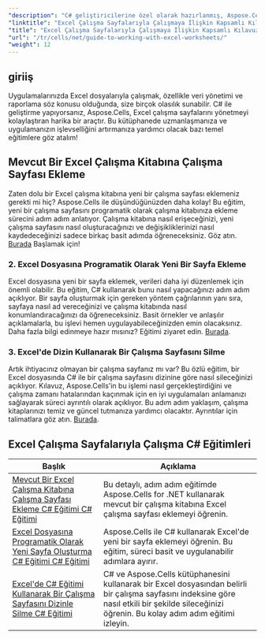 ```yaml
---
"description": "C# geliştiricilerine özel olarak hazırlanmış, Aspose.Cells for .NET ile Excel çalışma sayfalarını verimli bir şekilde yönetmeye yönelik kapsamlı eğitimleri keşfedin."
"linktitle": "Excel Çalışma Sayfalarıyla Çalışmaya İlişkin Kapsamlı Kılavuz C# Eğitimleri"
"title": "Excel Çalışma Sayfalarıyla Çalışmaya İlişkin Kapsamlı Kılavuz C# Eğitimleri"
"url": "/tr/cells/net/guide-to-working-with-excel-worksheets/"
"weight": 12
---
```


## giriiş

Uygulamalarınızda Excel dosyalarıyla çalışmak, özellikle veri yönetimi ve raporlama söz konusu olduğunda, size birçok olasılık sunabilir. C# ile geliştirme yapıyorsanız, Aspose.Cells, Excel çalışma sayfalarını yönetmeyi kolaylaştıran harika bir araçtır. Bu kütüphanede uzmanlaşmanıza ve uygulamanızın işlevselliğini artırmanıza yardımcı olacak bazı temel eğitimlere göz atalım!

## Mevcut Bir Excel Çalışma Kitabına Çalışma Sayfası Ekleme  
Zaten dolu bir Excel çalışma kitabına yeni bir çalışma sayfası eklemeniz gerekti mi hiç? Aspose.Cells ile düşündüğünüzden daha kolay! Bu eğitim, yeni bir çalışma sayfasını programatik olarak çalışma kitabınıza ekleme sürecini adım adım anlatıyor. Çalışma kitabına nasıl erişeceğinizi, yeni çalışma sayfasını nasıl oluşturacağınızı ve değişikliklerinizi nasıl kaydedeceğinizi sadece birkaç basit adımda öğreneceksiniz. Göz atın. [Burada](./adding-worksheet-to-existing-excel-workbook-csharp-tutorial/) Başlamak için!

### 2. Excel Dosyasına Programatik Olarak Yeni Bir Sayfa Ekleme  
Excel dosyasına yeni bir sayfa eklemek, verileri daha iyi düzenlemek için önemli olabilir. Bu eğitim, C# kullanarak bunu nasıl yapacağınızı adım adım açıklıyor. Bir sayfa oluşturmak için gereken yöntem çağrılarının yanı sıra, sayfaya nasıl ad vereceğinizi ve çalışma kitabında nasıl konumlandıracağınızı da öğreneceksiniz. Basit örnekler ve anlaşılır açıklamalarla, bu işlevi hemen uygulayabileceğinizden emin olacaksınız. Daha fazla bilgi edinmeye hazır mısınız? Eğitimi ziyaret edin. [Burada](./add-new-sheet-to-excel-file-csharp-tutorial/).

### 3. Excel'de Dizin Kullanarak Bir Çalışma Sayfasını Silme  
Artık ihtiyacınız olmayan bir çalışma sayfanız mı var? Bu özlü eğitim, bir Excel dosyasında C# ile bir çalışma sayfasını dizinine göre nasıl sileceğinizi açıklıyor. Kılavuz, Aspose.Cells'in bu işlemi nasıl gerçekleştirdiğini ve çalışma zamanı hatalarından kaçınmak için en iyi uygulamaları anlamanızı sağlayarak süreci ayrıntılı olarak açıklıyor. Bu adım adım yaklaşım, çalışma kitaplarınızı temiz ve güncel tutmanıza yardımcı olacaktır. Ayrıntılar için talimatlara göz atın. [Burada](./delete-worksheet-by-index-excel-csharp-tutorial/).

## Excel Çalışma Sayfalarıyla Çalışma C# Eğitimleri
| Başlık | Açıklama |
| --- | --- | 
| [Mevcut Bir Excel Çalışma Kitabına Çalışma Sayfası Ekleme C# Eğitimi C# Eğitimi](./adding-worksheet-to-existing-excel-workbook-csharp-tutorial/) | Bu detaylı, adım adım eğitimde Aspose.Cells for .NET kullanarak mevcut bir çalışma kitabına Excel çalışma sayfası eklemeyi öğrenin.  
| [Excel Dosyasına Programatik Olarak Yeni Sayfa Oluşturma C# Eğitimi C# Eğitimi](./add-new-sheet-to-excel-file-csharp-tutorial/) | Aspose.Cells ile C# kullanarak Excel'de yeni bir sayfa eklemeyi öğrenin. Bu eğitim, süreci basit ve uygulanabilir adımlara ayırır.  
| [Excel'de C# Eğitimi Kullanarak Bir Çalışma Sayfasını Dizinle Silme C# Eğitimi](./delete-worksheet-by-index-excel-csharp-tutorial/) | C# ve Aspose.Cells kütüphanesini kullanarak bir Excel dosyasından belirli bir çalışma sayfasını indeksine göre nasıl etkili bir şekilde sileceğinizi öğrenin. Bu kolay adım adım eğitimi izleyin.